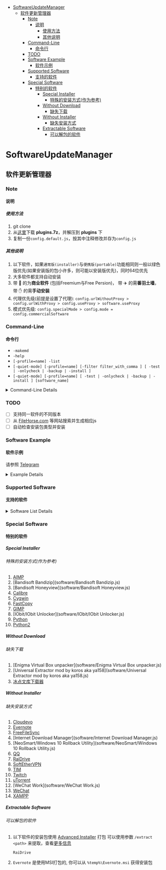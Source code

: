 <!-- TOC -->

- [SoftwareUpdateManager](#softwareupdatemanager)
  - [软件更新管理器](#软件更新管理器)
    - [Note](#note)
      - [说明](#说明)
        - [使用方法](#使用方法)
        - [其他说明](#其他说明)
    - [Command-Line](#command-line)
      - [命令行](#命令行)
    - [TODO](#todo)
    - [Software Example](#software-example)
      - [软件示例](#软件示例)
    - [Supported Software](#supported-software)
      - [支持的软件](#支持的软件)
    - [Special Software](#special-software)
      - [特别的软件](#特别的软件)
        - [Special Installer](#special-installer)
          - [特殊的安装方式(作为参考)](#特殊的安装方式作为参考)
        - [Without Download](#without-download)
          - [缺失下载](#缺失下载)
        - [Without Installer](#without-installer)
          - [缺失安装方式](#缺失安装方式)
        - [Extractable Software](#extractable-software)
          - [可以解包的软件](#可以解包的软件)

<!-- /TOC -->

# SoftwareUpdateManager
## 软件更新管理器

### Note
#### 说明

##### 使用方法

1. git clone
2. 从[这里](https://github.com/dodying/softwareUpdateManager/releases/tag/plugins)下载 **plugins.7z**，并解压到 **plugins** 下
3. 复制一份`config.default.js`，按其中注释修改并存为`config.js`

##### 其他说明

1. 以下软件，如果`通常版(installer)`与`便携版(portable)`功能相同则一般以绿色版优先(如果安装版的包小许多，则可能以安装版优先)，同时64位优先
2. 大多软件都支持自动安装
3. 带 :money_with_wings: 的为**商业软件** (包括Freemium与Free Persion)， 带 :airplane: 的需**番羽土墙**， 带 :hand: 的需**手动安装**
4. 代理优先级(前提是设置了代理): `config.urlWithoutProxy > config.urlWithProxy > config.useProxy > software.useProxy`
5. 模式优先级: `config.specialMode > config.mode = config.commercialSoftware`


### Command-Line
#### 命令行

* `-makemd`
* `-help`
* `[-profile=name] -list`
* `[-quiet-mode] [-profile=name] [-filter filter_with_comma ] [ -test | -onlycheck | -backup | -install ]`
* `[-quiet-mode] [-profile=name] [ -test | -onlycheck | -backup | -install ] [software_name]`

<details>
  <summary>Command-Line Details</summary>

* node index

   `node index.js`
    检查并更新所有软件
* help

    `node index.js -help`
* makemd

    `node index.js -makemd`
    根据`software`文件夹下的`js`文件创建`README.md`
* profile

    `node index.js -profile=profile_name`
    eg: `node index.js -profile=sync`
        ==> 当`config`与`config.profile.sync`中存在相同项时，以`config.profile.sync`优先，同时数据会保存在`data-sync.json`中
* list

    `node index.js -list`
    列出`database.json`中的软件及版本
* quiet-mode

    `node index.js -quiet-mode`
    所有的提问为false或0(第一项)
* filter

    `node index.js -filter filter_with_comma`
    检查并更新匹配的软件(多个匹配条件用`,`相隔) (忽略更新间隔)
* test

    `node index.js -test`
    获取网上所有软件的最新版本号 (忽略更新间隔)
* onlycheck

    `node index.js -onlycheck`
    获取网上软件的最新版本号，并写入`database.json` (忽略更新间隔)
    效果: 忽略本地版本
* backup

    `node index.js -backup`
    获取网上软件的最新版本，并下载安装包 (忽略更新间隔)
* install

    `node index.js -install`
    安装本地最新版本
* software_name

    `node index.js 7-Zip AIMP "Google Chrome"`
    检查并更新这些软件(多个软件用`空格`相隔) (忽略更新间隔)
</details>

### TODO

* [ ] 支持同一软件的不同版本
* [ ] 从 [FileHorse.com](http://www.filehorse.com/) 等网站搜索并生成相应js
* [ ] 自动检查安装包类型并安装

### Software Example
#### 软件示例

请参照 [Telegram](software/Telegram.js)
<details>
  <summary>Example Details</summary>

```js
'use strict'

let data = {
  // ?commercial:
  // 1. boolean: false=Free true=Commercial
  // 2. number: 0=Free 1=FreePersonal 2=Freemium 3=Commercial

  // ?useProxy: true/false,
  // ?withoutHeader: true/false,
  url: 'https://github.com/telegramdesktop/tdesktop/releases/latest',
  // ?preferPath: 'preferPath',
  version: {
    selector: '.muted-link.css-truncate'
    // ?attr:
    // 1. text or omitted => text()
    // 2. html => html()
    // 3. other => attr(other)
    //
    // ?match:
    // 1. omitted => /(\d+[\d.]+\d+)/[1]
    // 2. /other/ => /other/[1]
    // ---
    // or func: async (res, $, req, cheerio) => { return version }
  },
  /**
   * download:
   * omitted => open url
   */
  download: {
    // --- mode 0 ---
    // plain: 'url/to/download'
    //   you can use variables with {}
    //   defined variables:
    //     version: the latest version
    //
    // --- mode 1 ---
    selector: 'a[href*="/releases/download/"][href$=".zip"]'
    // ?attr:
    // 1. omitted => attr('href')
    // 2. text => text()
    // 3. html => html()
    // 4. other => attr(other)
    //
    // ?match: '', // omitted => /(.*)/[1]
    //
    // --- mode 2 ---
    // func: async (res, $, req, cheerio) => { return url }

    // ?output:
    // save to which extension, format: '.ext'
    // eg: output='.zip', it'll be named as 'Telegram-version.zip'
    // or omitted: extension according to download url
  },
  /**
   * omitted => install manually
   * install: async function(output, iPath)
   * @returns {boolean} if install completed
   * @param {string} output the path to the install pack file.
   * @param {string} iPath the path to the bin file.
   */
  install: function (output, iPath) {
    return require('./../js/install')(output, iPath)
  }
  /**
   * beforeInstall: async function(output, iPath)
   * afterInstall: async function(output, iPath)
   */
}
module.exports = data

```
</details>


### Supported Software
#### 支持的软件

<details>
  <summary>Software List Details</summary>

1. [1clipboard](http://1clipboard.io/)
2. [7+ Taskbar Tweaker](https://rammichael.com/downloads/7tt_setup.exe?changelog)
3. [7-Zip-CLI](https://www.7-zip.org/download.html)
4. [7-Zip](https://www.7-zip.org/download.html)
5. [ACBF Viewer](https://launchpad.net/acbf/+download)
6. [Actual Title Buttons](https://www.actualtools.com/titlebuttons/) :money_with_wings:
7. [Advanced REST Client](https://github.com/advanced-rest-client/arc-electron/releases/latest)
8. [AIDA64 Engineer](https://www.aida64.co.uk/download) [Free Personal]
9. [AIDA64 Extreme](https://www.aida64.co.uk/download) [Free Personal]
10. [AIMP](http://www.aimp.ru/?do=download&os=windows)
11. [Anki](https://apps.ankiweb.net/)
12. [annie](https://github.com/iawia002/annie/releases/latest)
13. [Any Video Converter](https://www.any-video-converter.com/products/for_video_ultimate/whatnew.php) [Free Personal]
14. [AnyBurn](http://www.anyburn.com/cn/index.htm)
15. [AnyDesk](https://anydesk.com/platforms/windows) [Freemium]
16. [Ao](https://github.com/klaussinani/ao/releases/latest)
17. [APK Messenger](https://apk.ghpym.com/downloads.html)
18. [APK-Info](https://github.com/Enyby/APK-Info/releases/latest)
19. [aria2](https://github.com/aria2/aria2/releases/latest)
20. [AS SSD Benchmark](https://www.alex-is.de/PHP/fusion/downloads.php?download_id=9)
21. [Atom](https://github.com/atom/atom/releases/latest)
22. [Audacious](https://audacious-media-player.org/download)
23. [Audacity](https://biblprog.com/en/audacity/download/)
24. [AutoHotkey](https://www.autohotkey.com/download/)
25. [AutoIt](https://www.autoitscript.com/site/autoit/downloads/)
26. [Axife](https://www.axife.com/downloads.html) :money_with_wings:
27. [Babun](https://github.com/babun/babun/releases)
28. [BaiduPCS-Go](https://github.com/iikira/BaiduPCS-Go/releases/latest)
29. [balenaEtcher](https://github.com/balena-io/etcher/releases/latest)
30. [Bandisoft Bandizip](https://www.bandisoft.com/bandizip/)
31. [Bandisoft Honeyview](http://www.bandisoft.com/honeyview/)
32. [Beyond Compare](http://scootersoftware.com/download.php?zz=dl4) :money_with_wings:
33. [BiglyBT](https://github.com/BiglySoftware/BiglyBT/releases/latest)
34. [BleachBit](https://www.bleachbit.org/download/windows)
35. [Blender](https://www.blender.org/download/)
36. [Boostnote](https://github.com/BoostIO/boost-releases/releases/latest)
37. [BorderlessGaming](https://github.com/Codeusa/Borderless-Gaming/releases/latest)
38. [Brackets](https://github.com/adobe/brackets/releases/latest)
39. [Brave](https://github.com/brave/brave-browser/releases/latest)
40. [Brook](https://github.com/txthinking/brook/releases/latest)
41. [Bulk Crap Uninstaller](https://github.com/Klocman/Bulk-Crap-Uninstaller/releases/latest)
42. [Bulk Image Downloader](https://bulkimagedownloader.com/) :money_with_wings:
43. [Calibre](https://github.com/kovidgoyal/calibre/releases/latest)
44. [CCEnhancer](https://singularlabs.com/software/ccenhancer/download-ccenhancer/)
45. [CentBrowser](https://www.centbrowser.cn/history.html)
46. [CerebroApp](https://github.com/KELiON/cerebro/releases/latest)
47. [Championify](https://github.com/dustinblackman/Championify/releases/latest)
48. [CherryTree](https://github.com/giuspen/cherrytree/releases)
49. [ChromeUpdateSharp](https://csharp.love/chrome-update-tool.html)
50. [CintaNotes](http://cintanotes.com/download/) [Free Personal]
51. [CLaunch](http://hp.vector.co.jp/authors/VA018351/claunch.html)
52. [Clementine](https://github.com/clementine-player/Clementine/releases/latest)
53. [cloud-torrent](https://github.com/jpillora/cloud-torrent/releases/latest)
54. [Cloudevo](https://www.evorim.com/en/cloudevo) [Free Personal] :hand:
55. [Cmder Mini](https://github.com/cmderdev/cmder/releases/latest)
56. [ComicRack](http://comicrack.cyolito.com/downloads)
57. [ComicTagger](https://github.com/davide-romanini/comictagger/releases)
58. [ConEmu](https://github.com/Maximus5/ConEmu/releases/latest)
59. [CopyQ](https://github.com/hluk/CopyQ/releases/latest)
60. [CopyTranslator](https://github.com/elliottzheng/CopyTranslator/releases/latest)
61. [cow](https://github.com/cyfdecyf/cow/releases/latest)
62. [CPUID CPU-Z](https://www.cpuid.com/softwares/cpu-z.html)
63. [CPUID HWMonitor PRO](https://www.cpuid.com/softwares/hwmonitor-pro.html) :money_with_wings:
64. [CPUID HWMonitor](https://www.cpuid.com/softwares/hwmonitor.html)
65. [CPUID Perfmonitor2](https://www.cpuid.com/softwares/perfmonitor-2.html)
66. [Crypto-Notepad](https://github.com/Crypto-Notepad/Crypto-Notepad/releases/latest)
67. [CrystalDiskInfo](https://crystalmark.info/en/download/)
68. [CrystalDiskMark](https://crystalmark.info/en/download/)
69. [Cygwin](http://mirrors.kernel.org/sourceware/cygwin/x86_64/)
70. [DB Browser for SQLite](https://github.com/sqlitebrowser/sqlitebrowser/releases/latest)
71. [DBeaver](https://dbeaver.io/download/) [Free Personal]
72. [Deluge](https://dev.deluge-torrent.org/wiki/ReleaseNotes)
73. [DevDocs](https://github.com/egoist/devdocs-desktop/releases/latest)
74. [Diffinity](http://truehumandesign.se/s_diffinity.php)
75. [Discord](https://www.filehorse.com/download-discord/download/) [Free Personal]
76. [DiskGenius](http://www.eassos.com/download.php) [Free Personal]
77. [Dism++](http://www.chuyu.me/zh-Hans/index.html)
78. [DisplayFusion](https://www.displayfusion.com/ChangeLog/) [Free Personal]
79. [Ditto](https://ditto-cp.sourceforge.io/)
80. [DocFetcher](https://sourceforge.net/projects/docfetcher/files)
81. [Dopamine](https://www.digimezzo.com/content/software/dopamine/)
82. [Dropbox](https://biblprog.com/en/dropbox/download/)
83. [Duplicate Cleaner](https://www.duplicatecleaner.com/index.html) [Free Personal]
84. [duplicati](https://github.com/duplicati/duplicati/releases)
85. [DynVPN-CLI](https://dynvpn.com/download/)
86. [DynVPN](https://dynvpn.com/download/)
87. [EagleGet](http://www.eagleget.com/download-eagleget-portable/)
88. [Elephant](https://github.com/jusu/Elephant/releases/latest)
89. [EMDB](http://www.emdb.eu/)
90. [Enigma Virtual Box unpacker](https://lifeinhex.com/tag/enigma-virtual-box/) :hand:
91. [Enigma Virtual Box](https://enigmaprotector.com/en/downloads/changelogenigmavb.html)
92. [Evernote](https://evernote.com/intl/zh-cn/download) :hand:
93. [Everything](https://www.voidtools.com/downloads/)
94. [Executor](http://www.1space.dk/executor/downloadlinks.html)
95. [ExtremeCopy](http://www.easersoft.com/product.html) :money_with_wings:
96. [FastCopy-M](https://github.com/Mapaler/FastCopy-M/releases/latest)
97. [FastCopy](https://fastcopy.jp/)
98. [ffmpeg](https://ffmpeg.zeranoe.com/builds/)
99. [Fiddler Web Debugger](https://www.majorgeeks.com/mg/getmirror/fiddler,1.html)
100. [FileUploader](http://z-o-o-m.eu/down.htm)
101. [FileZilla Server](https://filezilla-project.org/download.php?type=server)
102. [FileZilla](https://filezilla-project.org/download.php?type=client)
103. [firefly-proxy](https://github.com/yinghuocho/firefly-proxy/releases/latest)
104. [Flamory](https://filehippo.com/zh/download_flamory/) [Freemium]
105. [Foobar2000](http://www.foobar2000.org/download)
106. [Fopnu](https://www.fopnu.com/download/windows64.html)
107. [Fork](https://git-fork.com/releasenoteswin)
108. [Foxit Reader](https://biblprog.com/en/foxit_reader/download/) [Freemium]
109. [freac](https://github.com/enzo1982/freac/releases/latest)
110. [Free Alarm Clock](http://freealarmclocksoftware.com/) [Free Personal]
111. [Free Download Manager](https://www.freedownloadmanager.org/download.htm)
112. [FreeCAD](https://github.com/FreeCAD/FreeCAD/releases/latest)
113. [FreeCommander](https://freecommander.com/en/downloads/) [Free Personal]
114. [FreeFileSync](https://freefilesync.org/download.php) [Free Personal] :hand:
115. [FreeGate](https://www.filehorse.com/download-freegate/download/) :airplane:
116. [Freenet](https://github.com/freenet/fred/releases//latest)
117. [FrostWire](https://github.com/frostwire/frostwire/releases)
118. [fzf](https://github.com/junegunn/fzf-bin/releases/latest)
119. [Geany](https://www.geany.org/Download/Releases)
120. [gedit](http://ftp.gnome.org/pub/GNOME/binaries/win64/gedit/)
121. [GifCam](https://en.softonic.com/download/gifcam/windows/post-download)
122. [Gifsicle](https://eternallybored.org/misc/gifsicle/)
123. [GIMP](https://www.gimp.org/downloads/)
124. [Git Extensions](https://github.com/gitextensions/gitextensions/releases)
125. [Git](https://github.com/git-for-windows/git/releases/latest)
126. [GitHub](https://central.github.com/deployments/desktop/desktop/changelog.json)
127. [GitKraken](https://www.gitkraken.com/download) [Freemium]
128. [GitNote](https://github.com/zhaopengme/gitnote/releases/latest)
130. [Glarysoft/Absolute Uninstaller](https://www.glarysoft.com/absolute-uninstaller/)
131. [Glarysoft/Disk SpeedUp](https://www.glarysoft.com/disk-speedup/)
132. [Glarysoft/Glary Disk Cleaner](https://www.glarysoft.com/disk-cleaner/)
133. [Glarysoft/Glary Disk Explorer](https://www.glarysoft.com/disk-explorer/)
134. [Glarysoft/Glary Duplicate Cleaner](https://www.glarysoft.com/duplicate-cleaner/)
135. [Glarysoft/Glary Tracks Eraser](https://www.glarysoft.com/tracks-eraser/)
136. [Glarysoft/Glary Undelete](https://www.glarysoft.com/glary-undelete/)
137. [Glarysoft/Glary Utilities Pro](https://www.glarysoft.com/glary-utilities-pro/) :money_with_wings:
138. [Glarysoft/Glary Utilities](https://www.glarysoft.com/glary-utilities/)
139. [Glarysoft/Malware Hunter](https://www.glarysoft.com/malware-hunter/) :money_with_wings:
140. [Glarysoft/Quick Search](https://www.glarysoft.com/quick-search/)
141. [Glarysoft/Quick Startup](https://www.glarysoft.com/quick-startup/)
142. [Glarysoft/Registry Repair](https://www.glarysoft.com/registry-repair/)
143. [Glarysoft/Software Update Pro](https://www.glarysoft.com/software-update/) :money_with_wings:
144. [Glarysoft/Software Update](https://www.glarysoft.com/software-update/)
145. [glimpses](https://getglimpses.com/)
146. [GnuPG](https://www.gnupg.org/download/index.html)
147. [goflyway](https://github.com/coyove/goflyway/releases)
148. [golang](https://golang.org/dl/)
149. [Google Chrome](https://api.pzhacm.org/iivb/cu.json)
150. [Google Drive](https://biblprog.com/en/google_drive/download/)
151. [Gpg4win](https://gpg4win.org/download.html)
152. [GPU-Z](https://www.techpowerup.com/download/techpowerup-gpu-z/)
153. [Grammarly](https://www.filehorse.com/download-grammarly/)
154. [gVim](https://github.com/vim/vim-win32-installer/releases/latest)
155. [Hain](https://github.com/hainproject/hain/releases/latest)
156. [HandBrake](https://handbrake.fr/downloads.php)
157. [Harmony](https://github.com/vincelwt/harmony/releases/latest)
158. [HDDScan](http://hddscan.com/)
159. [HFS](http://www.rejetto.com/hfs/?f=dl)
160. [HiddeX](http://dejavu.narod.ru/hiddex.html)
161. [Hide.me](https://hide.me/en/software/windows) [Free Personal]
162. [HostsMan](https://www.majorgeeks.com/mg/getmirror/hostsman,1.html)
163. [Hot Alarm Clock](https://hotalarmclock.com/download/) [Free Personal]
164. [HotspotShield](https://www.filehorse.com/download-hotspot-shield/download/) [Free Personal]
165. [Hourglass](https://github.com/dziemborowicz/hourglass/releases/latest)
166. [HTTrack](http://www.httrack.com/page/2/en/index.html)
167. [HxD](https://mh-nexus.de/en/downloads.php?product=HxD20)
168. [ILSpy](https://github.com/icsharpcode/ILSpy/releases/latest)
169. [ImageMagick](https://imagemagick.org/script/download.php)
170. [Inkscape](https://inkscape.org/release/)
171. [Inno Setup Unpacker](https://sourceforge.net/projects/innounp/files/innounp/)
172. [Inno Setup](http://www.jrsoftware.org/isdl.php)
173. [innoextract](https://github.com/dscharrer/innoextract/releases/latest)
174. [InnoExtractor](http://www.havysoft.cl/descargar.html)
175. [Insomnia](https://github.com/getinsomnia/insomnia/releases/latest) [Free Personal]
176. [IntelliJ IDEA Community](https://data.services.jetbrains.com/products/releases?code=IIC&latest=true&type=release)
177. [IntelliJ IDEA Ultimate](https://data.services.jetbrains.com/products/releases?code=IIU&latest=true&type=release) :money_with_wings:
178. [Internet Download Accelerator](https://www.westbyte.com/ida/index.phtml?page=download) [Freemium]
179. [Internet Download Manager](http://www.internetdownloadmanager.com/) :money_with_wings: :hand:
189. [IObit/Advanced SystemCare](https://www.majorgeeks.com/mg/getmirror/advanced_systemcare,1.html)
190. [IObit/Driver Booster](https://www.majorgeeks.com/mg/getmirror/iobit_driver_booster,1.html)
191. [IObit/IObit Game Booster](https://www.majorgeeks.com/mg/getmirror/iobit_game_booster,1.html)
192. [IObit/IObit Malware Fighter](https://www.majorgeeks.com/mg/getmirror/iobit_malware_fighter,1.html)
193. [IObit/IObit Toolbox](https://www.majorgeeks.com/mg/getmirror/iobit_toolbox,1.html)
194. [IObit/IObit Undelete](https://www.majorgeeks.com/mg/getmirror/iobit_undelete,1.html)
195. [IObit/IObit Uninstaller](https://www.majorgeeks.com/mg/getmirror/iobit_uninstaller,1.html)
196. [IObit/IObit Unlocker](https://www.majorgeeks.com/mg/getmirror/iobit_unlocker,1.html)
197. [IObit/Protected Folder](https://www.majorgeeks.com/mg/getmirror/iobit_protected_folder,1.html)
198. [IObit/Random Password Generator](https://www.majorgeeks.com/mg/getmirror/random_password_generator,1.html)
199. [IObit/Smart Defrag](https://www.majorgeeks.com/mg/getmirror/iobit_smartdefrag,1.html)
200. [IObit/Start Menu 8](https://www.majorgeeks.com/mg/getmirror/start_menu_8,1.html)
201. [IObit/WinMetro](https://www.majorgeeks.com/mg/getmirror/winmetro,1.html)
202. [IP雷达](http://www.ipneed.com/main/download.html)
203. [ISx](https://github.com/lifenjoiner/ISx/releases/latest)
204. [JiJiDownForWPF](http://l.acesheep.com/bili/re.php?callback=?)
205. [Joplin](https://github.com/laurent22/joplin/releases/latest)
206. [K-Lite Codec Pack Basic](https://www.majorgeeks.com/mg/getmirror/k_lite_codec_pack_basic,1.html)
207. [K-Lite Codec Pack Full](https://www.majorgeeks.com/mg/getmirror/k_lite_codec_pack_full,1.html)
208. [K-Lite Codec Pack Standard](https://www.majorgeeks.com/mg/getmirror/k_lite_codec_pack_standard,1.html)
209. [K-Lite Codec Pack Update](https://www.majorgeeks.com/mg/getmirror/k_lite_codec_pack_update,1.html)
211. [KC Softwares/ApHeMo](https://www.kcsoftwares.com/?download) :money_with_wings:
212. [KC Softwares/Audiograil](https://www.kcsoftwares.com/?download) :money_with_wings:
213. [KC Softwares/AVIToolbox](https://www.kcsoftwares.com/?download) :money_with_wings:
214. [KC Softwares/BATExpert](https://www.kcsoftwares.com/?download)
215. [KC Softwares/dot11Expert](https://www.kcsoftwares.com/?download) :money_with_wings:
216. [KC Softwares/DUMo](https://www.kcsoftwares.com/?download) :money_with_wings:
217. [KC Softwares/HDDExpert](https://www.kcsoftwares.com/?download)
218. [KC Softwares/IDPhotoStudio](https://www.kcsoftwares.com/?download)
219. [KC Softwares/Ignition](https://www.kcsoftwares.com/?download)
220. [KC Softwares/K-ML](https://www.kcsoftwares.com/?download) :money_with_wings:
221. [KC Softwares/KCleaner](https://www.kcsoftwares.com/?download) [Free Personal]
222. [KC Softwares/KFK](https://www.kcsoftwares.com/?download)
223. [KC Softwares/MassCert](https://www.kcsoftwares.com/?download)
224. [KC Softwares/PhotoToFilm](https://www.kcsoftwares.com/?download) :money_with_wings:
225. [KC Softwares/PortExpert](https://www.kcsoftwares.com/?download)
226. [KC Softwares/RAMExpert](https://www.kcsoftwares.com/?download)
227. [KC Softwares/Startup Sentinel](https://www.kcsoftwares.com/?download)
228. [KC Softwares/SUMo](https://www.kcsoftwares.com/?download) [Free Personal]
229. [KC Softwares/Vampix](https://www.kcsoftwares.com/?download)
230. [KC Softwares/VideoInspector](https://www.kcsoftwares.com/?download)
231. [KC Softwares/Zer0](https://www.kcsoftwares.com/?download)
233. [KDE/Amarok](https://community.kde.org/Amarok/GettingStarted/Download/Windows)
234. [KDE/digiKam](https://mirrors.shu.edu.cn/kde/ftp/stable/digikam/?C=N&O=D)
235. [KDE/Falkon](https://www.falkon.org/)
236. [KDE/Kate](https://mirrors.shu.edu.cn/kde/ftp/stable/kate/?C=N&O=D)
237. [KDE/KDevelop](https://www.kdevelop.org/download)
238. [KDE/KDiff3](https://sourceforge.net/projects/kdiff3/files/)
239. [KDE/KEXI](https://mirrors.shu.edu.cn/kde/ftp/stable/kexi/win64/)
240. [KDE/KMyMoney](https://mirrors.shu.edu.cn/kde/ftp/stable/kmymoney/latest/win64/)
241. [KDE/Krita](https://krita.org/en/download/krita-desktop/)
242. [KDE/Marble](https://marble.kde.org/install.php)
243. [KDE/Umbrello](https://mirrors.shu.edu.cn/kde/ftp/stable/umbrello/latest/win64/)
244. [KeePass](https://keepass.info/download.html)
245. [KeeWeb](https://github.com/keeweb/keeweb/releases/latest)
246. [KenPlayer](http://www.chken.com/KenPlayer.html)
247. [KeyNote NF](https://github.com/dpradov/keynote-nf/releases/latest)
248. [Keypirinha](https://github.com/Keypirinha/Keypirinha/releases/latest)
249. [Kinza](https://www.kinza.jp/en/download/thankyou/windows_x64/)
250. [KiTTY](https://www.softpedia.com/get/Network-Tools/Telnet-SSH-Clients/9bis-KiTTY.shtml)
251. [KMPlayer](https://www.majorgeeks.com/mg/getmirror/kmplayer,1.html)
252. [Kodi](https://kodi.tv/download/849)
253. [Koofr](https://koofr.eu/desktop-apps/) [Free Personal]
254. [LabelPlus](https://github.com/LabelPlus/LabelPlus/releases/latest)
255. [Lantern](https://www.softpedia.com/get/Internet/Servers/Proxy-Servers/Lantern.shtml)
256. [Last.fm Scrobbler](https://www.last.fm/about/trackmymusic)
257. [launch4j](https://sourceforge.net/projects/launch4j/files/)
258. [Leanote](http://app.leanote.com/) [Free Personal]
259. [Lepton](https://github.com/hackjutsu/Lepton/releases/latest)
260. [LibreCAD](https://github.com/LibreCAD/LibreCAD/releases/latest)
261. [LibreOffice](https://www.libreoffice.org/download/download/)
262. [LICEcap](https://www.cockos.com/licecap/)
263. [Light Alloy](http://light-alloy.verona.im/download/)
264. [lightsocks](https://github.com/gwuhaolin/lightsocks/releases/latest)
265. [Listary](https://www.listary.com/download) [Free Personal]
266. [LMMS](https://github.com/LMMS/lmms/releases/latest)
267. [Locale-Emulator](https://github.com/xupefei/Locale-Emulator/releases/latest)
268. [LogMeIn Hamachi](https://www.filehorse.com/download-logmein-hamachi/download/) [Free Personal]
269. [Lua for Windows](https://github.com/rjpcomputing/luaforwindows/releases/latest)
270. [lynx](https://lynx.invisible-island.net/release/breakout/CHANGES)
271. [MadVR](http://madvr.com/)
272. [MassTube](http://www.havysoft.cl/descargar.html) [Free Personal]
273. [Maxthon](http://www.maxthon.cn/mx5/changelog/)
274. [MDB Viewer Plus](http://www.alexnolan.net/software/mdbplus.xml)
275. [MediaInfo-CLI](https://mediaarea.net/en/MediaInfo/Download/Windows)
276. [MediaInfo-GUI](https://mediaarea.net/en/MediaInfo/Download/Windows)
277. [MEGAcmd](https://raw.githubusercontent.com/meganz/MEGAcmd/master/build/megacmd/megacmd.changes)
278. [megacmd@t3rm1n4l](https://github.com/t3rm1n4l/megacmd/releases/latest)
279. [Megatools](https://megatools.megous.com/)
280. [MeGUI](https://sourceforge.net/projects/megui/files)
281. [Meld](http://meldmerge.org/)
282. [MemReduct](https://github.com/henrypp/memreduct/releases/latest)
283. [Mercurial](https://www.mercurial-scm.org/wiki/Download)
284. [Messenger](https://github.com/aluxian/Messenger-for-Desktop/releases/latest)
285. [MinGit](https://github.com/git-for-windows/git/releases/latest)
286. [MinGW-w64](https://sourceforge.net/projects/mingw-w64/files/Toolchains%20targetting%20Win64/Personal%20Builds/mingw-builds/)
287. [MiniTool Partition Wizard](https://www.partitionwizard.com/upgrade-history.html) [Free Personal]
288. [MiniTool Power Data Recovery](https://www.minitool.com/data-recovery-software/upgrade-history.html) [Free Personal]
289. [MiniTool ShadowMaker](https://www.minitool.com/backup/upgrade-history.html) [Free Personal]
290. [MiTec EXE Explorer](http://www.mitec.cz/index.html)
291. [MiTec Task Manager DeLuxe](http://www.mitec.cz/Data/XML/data_tmxvh.xml)
292. [Mixxx](https://mixxx.org/download/)
293. [MKVToolNix](https://mkvtoolnix.download/doc/NEWS.md)
294. [MobaXterm](https://mobaxterm.mobatek.net/download-home-edition.html) [Free Personal]
295. [Motrix](https://github.com/agalwood/Motrix/releases)
297. [Mozilla/Firefox Developer Edition](https://www.mozilla.org/en-US/firefox/developer/notes/)
298. [Mozilla/Firefox Nightly](https://www.mozilla.org/en-US/firefox/nightly/notes/)
299. [Mozilla/Firefox](https://www.mozilla.org/en-US/firefox/latest/releasenotes/)
300. [Mozilla/SeaMonkey](https://www.seamonkey-project.org/releases/)
301. [Mozilla/Thunderbird](https://www.thunderbird.net/notes/)
302. [Mp3tag](https://www.mp3tag.de/en/download.html)
303. [MPC-BE](https://sourceforge.net/projects/mpcbe/files/)
304. [MPC-HC](https://mpc-hc.org/downloads/)
305. [MPlayer](http://oss.netfarm.it/mplayer/)
306. [mps-youtube](https://github.com/mps-youtube/mps-youtube/releases/latest)
307. [mpv](https://mpv.srsfckn.biz/)
308. [mRemoteNG](https://github.com/mRemoteNG/mRemoteNG/releases)
309. [msys2](https://www.msys2.org/)
310. [Mullvad](https://github.com/mullvad/mullvadvpn-app/releases/latest) [Free Personal]
311. [MusicBee](https://www.getmusicbee.com/downloads/) [Freemium]
312. [MusicBrainz Picard](https://picard.musicbrainz.org/downloads/)
313. [mypaint](https://github.com/mypaint/mypaint/releases/latest)
314. [NConvert](https://www.xnview.com/en/nconvert/) [Freemium]
315. [Neard](https://github.com/neard/neard/releases/latest)
317. [NeoSmart/CHMOD-Win](https://neosmart.net/Software/Changelog/4)
318. [NeoSmart/Easy USB Creator](https://neosmart.net/Software/Changelog/21) [Freemium]
319. [NeoSmart/Easy Window Switcher](https://neosmart.net/Software/Changelog/26) [Freemium]
320. [NeoSmart/EasyBCD](https://neosmart.net/Software/Changelog/1) [Freemium]
321. [NeoSmart/iReboot](https://neosmart.net/Software/Changelog/11) [Freemium]
322. [NeoSmart/LastPass to 1Password Conversion Utility](https://neosmart.net/Software/Changelog/28)
323. [NeoSmart/ln-win](https://neosmart.net/Software/Changelog/16)
324. [NeoSmart/NST Downloader](https://neosmart.net/Software/Changelog/15)
325. [NeoSmart/RunInBash](https://neosmart.net/Software/Changelog/27)
326. [NeoSmart/TimeTweaker](https://neosmart.net/Software/Changelog/5)
327. [NeoSmart/ToolTipFixer](https://neosmart.net/Software/Changelog/10)
328. [NeoSmart/TweakUI](https://neosmart.net/Software/Changelog/6)
329. [NeoSmart/uptime](https://neosmart.net/Software/Changelog/29)
330. [NeoSmart/Windows 10 Rollback Utility](https://neosmart.net/Software/Changelog/23) :hand:
331. [NeoSmart/Windows OEM Product Key Tool](https://neosmart.net/Software/Changelog/22)
332. [NetBeans](https://netbeans.apache.org/download/index.html)
333. [Nextcloud](https://nextcloud.com/install/)
334. [Nimbus Note](https://nimbusweb.me/nimbus-note-windows.php) [Free Personal]
336. [NirSoft/Access PassView](https://www.nirsoft.net/utils/accesspv.html)
337. [NirSoft/ActiveX Compatibility Manager](https://www.nirsoft.net/utils/acm.html)
338. [NirSoft/ActiveXHelper](https://www.nirsoft.net/utils/axhelper.html)
339. [NirSoft/AdapterWatch](https://www.nirsoft.net/utils/awatch.html)
340. [NirSoft/AddrView](https://www.nirsoft.net/utils/addrview.html)
341. [NirSoft/AdvancedRun](https://www.nirsoft.net/utils/advanced_run.html)
342. [NirSoft/AllThreadsView](https://www.nirsoft.net/utils/all_threads_view.html)
343. [NirSoft/AlternateStreamView](https://www.nirsoft.net/utils/alternate_data_streams.html)
344. [NirSoft/AltStreamDump](https://www.nirsoft.net/utils/alternate_stream_dump.html)
345. [NirSoft/AppAudioConfig](https://www.nirsoft.net/utils/app_audio_config.html)
346. [NirSoft/AppCompatibilityView](https://www.nirsoft.net/utils/app_compatibility_view.html)
347. [NirSoft/AppCrashView](https://www.nirsoft.net/utils/app_crash_view.html)
348. [NirSoft/AppNetworkCounter](https://www.nirsoft.net/utils/app_network_counter.html)
349. [NirSoft/AppReadWriteCounter](https://www.nirsoft.net/utils/app_read_write_counter.html)
350. [NirSoft/AsterWin IE](https://www.nirsoft.net/utils/asterie.html)
351. [NirSoft/AtNow](https://www.nirsoft.net/utils/atnow.html)
352. [NirSoft/BatteryInfoView](https://www.nirsoft.net/utils/battery_information_view.html)
353. [NirSoft/BlueScreenView](https://www.nirsoft.net/utils/blue_screen_view.html)
354. [NirSoft/BluetoothCL](https://www.nirsoft.net/utils/bluetoothcl.html)
355. [NirSoft/BluetoothLogView](https://www.nirsoft.net/utils/bluetooth_log_view.html)
356. [NirSoft/BluetoothView](https://www.nirsoft.net/utils/bluetooth_viewer.html)
357. [NirSoft/BrowserAddonsView](https://www.nirsoft.net/utils/web_browser_addons_view.html)
358. [NirSoft/BrowsingHistoryView](https://www.nirsoft.net/utils/browsing_history_view.html)
359. [NirSoft/BulkFileChanger](https://www.nirsoft.net/utils/bulk_file_changer.html)
360. [NirSoft/BulletsPassView](https://www.nirsoft.net/utils/bullets_password_view.html)
361. [NirSoft/ChromeCacheView](https://www.nirsoft.net/utils/chrome_cache_view.html)
362. [NirSoft/ChromeCookiesView](https://www.nirsoft.net/utils/chrome_cookies_view.html)
363. [NirSoft/ChromeHistoryView](https://www.nirsoft.net/utils/chrome_history_view.html)
364. [NirSoft/ChromePass](https://www.nirsoft.net/utils/chromepass.html)
365. [NirSoft/CleanAfterMe](https://www.nirsoft.net/utils/clean_after_me.html)
366. [NirSoft/Clipboardic](https://www.nirsoft.net/utils/clipboardic.html)
367. [NirSoft/Content Advisor Password Remover](https://www.nirsoft.net/utils/conadvpass.html)
368. [NirSoft/ControlMyMonitor](https://www.nirsoft.net/utils/control_my_monitor.html)
369. [NirSoft/CountryTraceRoute](https://www.nirsoft.net/utils/country_traceroute.html)
370. [NirSoft/CredentialsFileView](https://www.nirsoft.net/utils/credentials_file_view.html)
371. [NirSoft/CSVFileView](https://www.nirsoft.net/utils/csv_file_view.html)
372. [NirSoft/CurrPorts](https://www.nirsoft.net/utils/cports.html)
373. [NirSoft/CurrProcess](https://www.nirsoft.net/utils/cprocess.html)
374. [NirSoft/CustomExplorerToolbar](https://www.nirsoft.net/utils/custom_explorer_toolbar.html)
375. [NirSoft/CustomizeIE](https://www.nirsoft.net/utils/ctie.html)
376. [NirSoft/DataProtectionDecryptor](https://www.nirsoft.net/utils/dpapi_data_decryptor.html)
377. [NirSoft/DeviceIOView](https://www.nirsoft.net/utils/device_io_view.html)
378. [NirSoft/DevManView](https://www.nirsoft.net/utils/device_manager_view.html)
379. [NirSoft/Dialupass](https://www.nirsoft.net/utils/dialupass.html)
380. [NirSoft/DiskCountersView](https://www.nirsoft.net/utils/disk_counters_view.html)
381. [NirSoft/DiskSmartView](https://www.nirsoft.net/utils/disk_smart_view.html)
382. [NirSoft/DLL Export Viewer](https://www.nirsoft.net/utils/dll_export_viewer.html)
383. [NirSoft/DNSDataView](https://www.nirsoft.net/utils/dns_records_viewer.html)
384. [NirSoft/DNSQuerySniffer](https://www.nirsoft.net/utils/dns_query_sniffer.html)
385. [NirSoft/DomainHostingView](https://www.nirsoft.net/utils/domain_hosting_view.html)
386. [NirSoft/DotNetResourcesExtract](https://www.nirsoft.net/utils/dot_net_resources_extract.html)
387. [NirSoft/DownTester](https://www.nirsoft.net/utils/download_speed_tester.html)
388. [NirSoft/DriveLetterView](https://www.nirsoft.net/utils/drive_letter_view.html)
389. [NirSoft/DriverView](https://www.nirsoft.net/utils/driverview.html)
390. [NirSoft/DumpEDID](https://www.nirsoft.net/utils/dump_edid.html)
391. [NirSoft/EdgeCookiesView](https://www.nirsoft.net/utils/edge_cookies_view.html)
392. [NirSoft/EncryptedRegView](https://www.nirsoft.net/utils/encrypted_registry_view.html)
393. [NirSoft/Enterprise Manager PassView](https://www.nirsoft.net/utils/empv.html)
394. [NirSoft/ESEDatabaseView](https://www.nirsoft.net/utils/ese_database_view.html)
395. [NirSoft/EventLogChannelsView](https://www.nirsoft.net/utils/event_log_channels_view.html)
396. [NirSoft/EventLogSourcesView](https://www.nirsoft.net/utils/event_log_sources_view.html)
397. [NirSoft/ExecutedProgramsList](https://www.nirsoft.net/utils/executed_programs_list.html)
398. [NirSoft/ExeInfo](https://www.nirsoft.net/utils/exeinfo.html)
399. [NirSoft/ExifDataView](https://www.nirsoft.net/utils/exif_data_view.html)
400. [NirSoft/FastResolver](https://www.nirsoft.net/utils/fastresolver.html)
401. [NirSoft/FavoritesView](https://www.nirsoft.net/utils/faview.html)
402. [NirSoft/FBCacheView](https://www.nirsoft.net/utils/facebook_cache_viewer.html)
403. [NirSoft/FileAccessErrorView](https://www.nirsoft.net/utils/file_access_error_view.html)
404. [NirSoft/FileActivityWatch](https://www.nirsoft.net/utils/file_activity_watch.html)
405. [NirSoft/FileTypesMan](https://www.nirsoft.net/utils/file_types_manager.html)
406. [NirSoft/FirefoxDownloadsView](https://www.nirsoft.net/utils/firefox_downloads_view.html)
407. [NirSoft/FlashCookiesView](https://www.nirsoft.net/utils/flash_cookies_view.html)
408. [NirSoft/FolderChangesView](https://www.nirsoft.net/utils/folder_changes_view.html)
409. [NirSoft/FoldersReport](https://www.nirsoft.net/utils/folrep.html)
410. [NirSoft/FolderTimeUpdate](https://www.nirsoft.net/utils/folder_time_update.html)
411. [NirSoft/FullEventLogView](https://www.nirsoft.net/utils/full_event_log_view.html)
412. [NirSoft/GACView](https://www.nirsoft.net/dot_net_tools/gac_viewer.html)
413. [NirSoft/GDIView](https://www.nirsoft.net/utils/gdi_handles.html)
414. [NirSoft/GUIPropView](https://www.nirsoft.net/utils/gui_prop_view.html)
415. [NirSoft/HandleCountersView](https://www.nirsoft.net/utils/handle_counters_view.html)
416. [NirSoft/HashMyFiles](https://www.nirsoft.net/utils/hash_my_files.html)
417. [NirSoft/HeapMemView](https://www.nirsoft.net/utils/heap_memory_view.html)
418. [NirSoft/HostedNetworkStarter](https://www.nirsoft.net/utils/wifi_hotspot_starter.html)
419. [NirSoft/HotKeysList](https://www.nirsoft.net/utils/hot_keys_list.html)
420. [NirSoft/HTMLAsText](https://www.nirsoft.net/utils/htmlastext.html)
421. [NirSoft/HtmlDocEdit](https://www.nirsoft.net/utils/html_doc_edit.html)
422. [NirSoft/HTTPNetworkSniffer](https://www.nirsoft.net/utils/http_network_sniffer.html)
423. [NirSoft/IconsExtract](https://www.nirsoft.net/utils/iconsext.html)
424. [NirSoft/IE PassView](https://www.nirsoft.net/utils/internet_explorer_password.html)
425. [NirSoft/IECacheView](https://www.nirsoft.net/utils/ie_cache_viewer.html)
426. [NirSoft/IECompo](https://www.nirsoft.net/utils/iecompo.html)
427. [NirSoft/IECookiesView](https://www.nirsoft.net/utils/iecookies.html)
428. [NirSoft/IEDesignMode](https://www.nirsoft.net/utils/ie_design_mode.html)
429. [NirSoft/IEHistoryView](https://www.nirsoft.net/utils/iehv.html)
430. [NirSoft/ImageCacheViewer](https://www.nirsoft.net/utils/image_cache_viewer.html)
431. [NirSoft/InjectedDLL](https://www.nirsoft.net/utils/injected_dll.html)
432. [NirSoft/InsideClipboard](https://www.nirsoft.net/utils/inside_clipboard.html)
433. [NirSoft/InstalledCodec](https://www.nirsoft.net/utils/installed_codec.html)
434. [NirSoft/InstalledDriversList](https://www.nirsoft.net/utils/installed_drivers_list.html)
435. [NirSoft/InstalledPackagesView](https://www.nirsoft.net/utils/installed_packages_view.html)
436. [NirSoft/IPInfoOffline](https://www.nirsoft.net/utils/ip_country_info_offline.html)
437. [NirSoft/IPNetInfo](https://www.nirsoft.net/utils/ipnetinfo.html)
438. [NirSoft/JavaScript Animator Express](https://www.nirsoft.net/utils/jsae.html)
439. [NirSoft/JumpListsView](https://www.nirsoft.net/utils/jump_lists_view.html)
440. [NirSoft/KeyboardStateView](https://www.nirsoft.net/utils/keyboard_state_view.html)
441. [NirSoft/LastActivityView](https://www.nirsoft.net/utils/computer_activity_view.html)
442. [NirSoft/LiveContactsView](https://www.nirsoft.net/utils/live_messenger_contacts.html)
443. [NirSoft/LiveTcpUdpWatch](https://www.nirsoft.net/utils/live_tcp_udp_watch.html)
444. [NirSoft/LoadedDllsView](https://www.nirsoft.net/utils/loaded_dll_view.html)
445. [NirSoft/LSASecretsDump](https://www.nirsoft.net/utils/lsa_secrets_dump.html)
446. [NirSoft/LSASecretsView](https://www.nirsoft.net/utils/lsa_secrets_view.html)
447. [NirSoft/MACAddressView](https://www.nirsoft.net/utils/mac_address_lookup_find.html)
448. [NirSoft/Mail PassView](https://www.nirsoft.net/utils/mailpv.html)
449. [NirSoft/MessenPass](https://www.nirsoft.net/utils/mspass.html)
450. [NirSoft/MetarWeather](https://www.nirsoft.net/utils/mweather.html)
451. [NirSoft/MIMEView](https://www.nirsoft.net/utils/mimeview.html)
452. [NirSoft/MMCSnapInsView](https://www.nirsoft.net/utils/mmc_snapins_view.html)
453. [NirSoft/MonitorInfoView](https://www.nirsoft.net/utils/monitor_info_view.html)
454. [NirSoft/MUICacheView](https://www.nirsoft.net/utils/muicache_view.html)
455. [NirSoft/MultiMonitorTool](https://www.nirsoft.net/utils/multi_monitor_tool.html)
456. [NirSoft/MyEventViewer](https://www.nirsoft.net/utils/my_event_viewer.html)
457. [NirSoft/MyLastSearch](https://www.nirsoft.net/utils/my_last_search.html)
458. [NirSoft/MZCacheView](https://www.nirsoft.net/utils/mozilla_cache_viewer.html)
459. [NirSoft/MZCookiesView](https://www.nirsoft.net/utils/mzcv.html)
460. [NirSoft/MZHistoryView](https://www.nirsoft.net/utils/mozilla_history_view.html)
461. [NirSoft/NetBScanner](https://www.nirsoft.net/utils/netbios_scanner.html)
462. [NirSoft/NetConnectChoose](https://www.nirsoft.net/utils/net_connect_choose.html)
463. [NirSoft/NetResView](https://www.nirsoft.net/utils/netresview.html)
464. [NirSoft/NetRouteView](https://www.nirsoft.net/utils/network_route_view.html)
465. [NirSoft/Network Password Recovery](https://www.nirsoft.net/utils/network_password_recovery.html)
466. [NirSoft/NetworkConnectLog](https://www.nirsoft.net/utils/network_connect_log.html)
467. [NirSoft/NetworkCountersWatch](https://www.nirsoft.net/utils/network_counters_watch.html)
468. [NirSoft/NetworkInterfacesView](https://www.nirsoft.net/utils/network_interfaces.html)
469. [NirSoft/NetworkLatencyView](https://www.nirsoft.net/utils/network_latency_view.html)
470. [NirSoft/NetworkOpenedFiles](https://www.nirsoft.net/utils/network_opened_files.html)
471. [NirSoft/NetworkTrafficView](https://www.nirsoft.net/utils/network_traffic_view.html)
472. [NirSoft/NetworkUsageView](https://www.nirsoft.net/utils/network_usage_view.html)
473. [NirSoft/NirCmd-CLI](https://www.nirsoft.net/utils/nircmd.html)
474. [NirSoft/NirCmd](https://www.nirsoft.net/utils/nircmd.html)
475. [NirSoft/NirExt](https://www.nirsoft.net/utils/nirext.html)
476. [NirSoft/NK2Edit](https://www.nirsoft.net/utils/outlook_nk2_edit.html)
477. [NirSoft/NTFSLinksView](https://www.nirsoft.net/utils/ntfs_links_view.html)
478. [NirSoft/OfficeIns](https://www.nirsoft.net/utils/officeins.html)
479. [NirSoft/OfflineRegistryFinder](https://www.nirsoft.net/utils/offline_registry_finder.html)
480. [NirSoft/OfflineRegistryView](https://www.nirsoft.net/utils/offline_registry_view.html)
481. [NirSoft/OpenedFilesView](https://www.nirsoft.net/utils/opened_files_view.html)
482. [NirSoft/OpenSaveFilesView](https://www.nirsoft.net/utils/open_save_files_view.html)
483. [NirSoft/OpenWithView](https://www.nirsoft.net/utils/open_with_view.html)
484. [NirSoft/OperaCacheView](https://www.nirsoft.net/utils/opera_cache_view.html)
485. [NirSoft/OperaPassView](https://www.nirsoft.net/utils/opera_password_recovery.html)
486. [NirSoft/OutlookAddressBookView](https://www.nirsoft.net/utils/outlook_address_book_view.html)
487. [NirSoft/OutlookAttachView](https://www.nirsoft.net/utils/outlook_attachment.html)
488. [NirSoft/OutlookStatView](https://www.nirsoft.net/utils/outlook_statistics.html)
489. [NirSoft/Password Security Scanner](https://www.nirsoft.net/utils/password_security_scanner.html)
490. [NirSoft/PasswordFox](https://www.nirsoft.net/utils/passwordfox.html)
491. [NirSoft/pcANYWHERE Hosts Scanner](https://www.nirsoft.net/utils/pcanyscan.html)
492. [NirSoft/PCAnywhere PassView](https://www.nirsoft.net/utils/pcanypass.html)
493. [NirSoft/PingInfoView](https://www.nirsoft.net/utils/multiple_ping_tool.html)
494. [NirSoft/PreviousFilesRecovery](https://www.nirsoft.net/utils/previous_files_recovery.html)
495. [NirSoft/ProcessActivityView](https://www.nirsoft.net/utils/process_activity_view.html)
496. [NirSoft/ProcessTCPSummary](https://www.nirsoft.net/utils/process_tcp_summary.html)
497. [NirSoft/ProcessThreadsView](https://www.nirsoft.net/utils/process_threads_view.html)
498. [NirSoft/ProduKey](https://www.nirsoft.net/utils/product_cd_key_viewer.html)
499. [NirSoft/Protected Storage PassView](https://www.nirsoft.net/utils/pspv.html)
500. [NirSoft/PstPassword](https://www.nirsoft.net/utils/pst_password.html)
501. [NirSoft/QuickSetDNS](https://www.nirsoft.net/utils/quick_set_dns.html)
502. [NirSoft/RecentFilesView](https://www.nirsoft.net/utils/recent_files_view.html)
503. [NirSoft/RegDllView](https://www.nirsoft.net/utils/registered_dll_view.html)
504. [NirSoft/RegFileExport](https://www.nirsoft.net/utils/registry_file_offline_export.html)
505. [NirSoft/RegFromApp](https://www.nirsoft.net/utils/reg_file_from_application.html)
506. [NirSoft/RegistryChangesView](https://www.nirsoft.net/utils/registry_changes_view.html)
507. [NirSoft/RegScanner](https://www.nirsoft.net/utils/regscanner.html)
508. [NirSoft/Remote Desktop PassView](https://www.nirsoft.net/utils/remote_desktop_password.html)
509. [NirSoft/ResourcesExtract](https://www.nirsoft.net/utils/resources_extract.html)
510. [NirSoft/RouterPassView](https://www.nirsoft.net/utils/router_password_recovery.html)
511. [NirSoft/RTMPDumpHelper](https://www.nirsoft.net/utils/rtmp_dump_helper.html)
512. [NirSoft/RunAsDate](https://www.nirsoft.net/utils/run_as_date.html)
513. [NirSoft/RunFromProcess](https://www.nirsoft.net/utils/run_from_process.html)
514. [NirSoft/SafariCacheView](https://www.nirsoft.net/utils/safari_cache_view.html)
515. [NirSoft/SafariHistoryView](https://www.nirsoft.net/utils/safari_history_view.html)
516. [NirSoft/SearchFilterView](https://www.nirsoft.net/utils/search_filter_view.html)
517. [NirSoft/SearchMyFiles](https://www.nirsoft.net/utils/search_my_files.html)
518. [NirSoft/SecuritySoftView](https://www.nirsoft.net/utils/security_software_view.html)
519. [NirSoft/SeqDownload](https://www.nirsoft.net/utils/seqdownload.html)
520. [NirSoft/ServiWin](https://www.nirsoft.net/utils/serviwin.html)
521. [NirSoft/ShadowCopyView](https://www.nirsoft.net/utils/shadow_copy_view.html)
522. [NirSoft/ShellBagsView](https://www.nirsoft.net/utils/shell_bags_view.html)
523. [NirSoft/ShellExView](https://www.nirsoft.net/utils/shexview.html)
524. [NirSoft/ShellMenuNew](https://www.nirsoft.net/utils/shell_menu_new.html)
525. [NirSoft/ShellMenuView](https://www.nirsoft.net/utils/shell_menu_view.html)
526. [NirSoft/ShortcutsMan](https://www.nirsoft.net/utils/shman.html)
527. [NirSoft/SimpleProgramDebugger](https://www.nirsoft.net/utils/simple_program_debugger.html)
528. [NirSoft/SimpleWMIView](https://www.nirsoft.net/utils/simple_wmi_view.html)
529. [NirSoft/SiteShoter](https://www.nirsoft.net/utils/web_site_screenshot.html)
530. [NirSoft/SkypeContactsView](https://www.nirsoft.net/utils/skype_contacts_view.html)
531. [NirSoft/SkypeLogView](https://www.nirsoft.net/utils/skype_log_view.html)
532. [NirSoft/SmartSniff](https://www.nirsoft.net/utils/smsniff.html)
533. [NirSoft/SniffPass](https://www.nirsoft.net/utils/password_sniffer.html)
534. [NirSoft/SocketSniff](https://www.nirsoft.net/utils/socket_sniffer.html)
535. [NirSoft/SoundVolumeView](https://www.nirsoft.net/utils/sound_volume_view.html)
536. [NirSoft/SpecialFoldersView](https://www.nirsoft.net/utils/special_folders_view.html)
537. [NirSoft/StartBlueScreen](https://www.nirsoft.net/utils/start_blue_screen.html)
538. [NirSoft/SysExporter](https://www.nirsoft.net/utils/sysexp.html)
539. [NirSoft/TableTextCompare](https://www.nirsoft.net/utils/csv_file_comparison.html)
540. [NirSoft/TagsReport](https://www.nirsoft.net/utils/tagsrep.html)
541. [NirSoft/TaskSchedulerView](https://www.nirsoft.net/utils/task_scheduler_view.html)
542. [NirSoft/TcpLogView](https://www.nirsoft.net/utils/tcp_log_view.html)
543. [NirSoft/TimeZonesView](https://www.nirsoft.net/utils/time_zones_view.html)
544. [NirSoft/TurnedOnTimesView](https://www.nirsoft.net/utils/computer_turned_on_times.html)
545. [NirSoft/TurnFlash](https://www.nirsoft.net/utils/tflash.html)
546. [NirSoft/TurnFlash2](https://www.nirsoft.net/utils/tflash2.html)
547. [NirSoft/UninstallView](https://www.nirsoft.net/utils/uninstall_view.html)
548. [NirSoft/URLProtocolView](https://www.nirsoft.net/utils/url_protocol_view.html)
549. [NirSoft/URLStringGrabber](https://www.nirsoft.net/utils/url_string_grabber.html)
550. [NirSoft/USBDeview](https://www.nirsoft.net/utils/usb_devices_view.html)
551. [NirSoft/USBLogView](https://www.nirsoft.net/utils/usb_log_view.html)
552. [NirSoft/UserAssistView](https://www.nirsoft.net/utils/userassist_view.html)
553. [NirSoft/UserProfilesView](https://www.nirsoft.net/utils/user_profiles_view.html)
554. [NirSoft/VaultPasswordView](https://www.nirsoft.net/utils/vault_password_view.html)
555. [NirSoft/VideoCacheView](https://www.nirsoft.net/utils/video_cache_view.html)
556. [NirSoft/VNCPassView](https://www.nirsoft.net/utils/vnc_password.html)
557. [NirSoft/Volumouse](https://www.nirsoft.net/utils/volumouse.html)
558. [NirSoft/WakeMeOnLan](https://www.nirsoft.net/utils/wake_on_lan.html)
559. [NirSoft/WebBrowserPassView](https://www.nirsoft.net/utils/web_browser_password.html)
560. [NirSoft/WebCacheImageInfo](https://www.nirsoft.net/utils/web_cache_image_info.html)
561. [NirSoft/WebCamImageSave](https://www.nirsoft.net/utils/web_cam_image_capture.html)
562. [NirSoft/WebCookiesSniffer](https://www.nirsoft.net/utils/web_cookies_sniffer.html)
563. [NirSoft/WebSiteSniffer](https://www.nirsoft.net/utils/web_site_sniffer.html)
564. [NirSoft/WebVideoCap](https://www.nirsoft.net/utils/web_video_capture.html)
565. [NirSoft/WhatInStartup](https://www.nirsoft.net/utils/what_run_in_startup.html)
566. [NirSoft/WhatIsHang](https://www.nirsoft.net/utils/what_is_hang.html)
567. [NirSoft/WhoisCL](https://www.nirsoft.net/utils/whoiscl.html)
568. [NirSoft/WhoIsConnectedSniffer](https://www.nirsoft.net/utils/who_is_connected_sniffer.html)
569. [NirSoft/WhoisThisDomain](https://www.nirsoft.net/utils/whois_this_domain.html)
570. [NirSoft/WhosIP](https://www.nirsoft.net/utils/whosip.html)
571. [NirSoft/WifiChannelMonitor](https://www.nirsoft.net/utils/wifi_channel_monitor.html)
572. [NirSoft/WifiHistoryView](https://www.nirsoft.net/utils/wifi_history_view.html)
573. [NirSoft/WifiInfoView](https://www.nirsoft.net/utils/wifi_information_view.html)
574. [NirSoft/Win9x PassView](https://www.nirsoft.net/utils/win9xpv.html)
575. [NirSoft/WinCrashReport](https://www.nirsoft.net/utils/application_crash_report.html)
576. [NirSoft/WinExplorer](https://www.nirsoft.net/utils/winexp.html)
577. [NirSoft/WinFontsView](https://www.nirsoft.net/utils/windows_fonts_viewer.html)
578. [NirSoft/WinLister](https://www.nirsoft.net/utils/winlister.html)
579. [NirSoft/WinLogOnView](https://www.nirsoft.net/utils/windows_log_on_times_view.html)
580. [NirSoft/WinPrefetchView](https://www.nirsoft.net/utils/win_prefetch_view.html)
581. [NirSoft/WinsockServicesView](https://www.nirsoft.net/utils/winsock_service_providers.html)
582. [NirSoft/WinUpdatesList](https://www.nirsoft.net/utils/wul.html)
583. [NirSoft/Wireless Network Watcher](https://www.nirsoft.net/utils/wireless_network_watcher.html)
584. [NirSoft/WirelessConnectionInfo](https://www.nirsoft.net/utils/wireless_connection_information.html)
585. [NirSoft/WirelessKeyView](https://www.nirsoft.net/utils/wireless_key.html)
586. [NirSoft/WirelessNetConsole](https://www.nirsoft.net/utils/wireless_net_console.html)
587. [NirSoft/WirelessNetView](https://www.nirsoft.net/utils/wireless_network_view.html)
588. [NirSoft/ZipInstaller](https://www.nirsoft.net/utils/zipinst.html)
589. [NixNote](https://sourceforge.net/projects/nevernote/files)
590. [Nodejs-LTS](https://nodejs.org/en/download/)
591. [Nodejs](https://nodejs.org/en/download/current/)
592. [notepad++](https://notepad-plus-plus.org/download/)
593. [notepad2-mod](https://github.com/XhmikosR/notepad2-mod/releases/latest)
594. [Notezilla](https://www.conceptworld.com/Notezilla/Portable) :money_with_wings:
595. [Notion](https://www.notion.so/desktop) [Free Personal]
597. [NTWind/Alt-Tab Terminator](https://www.ntwind.com/software/alttabter.html)
598. [NTWind/Bad Application](https://www.ntwind.com/software/utilities/badapp.html)
599. [NTWind/Close All](https://www.ntwind.com/software/utilities/close-all.html)
600. [NTWind/Hidden Start](https://www.ntwind.com/software/hstart.html) :money_with_wings:
601. [NTWind/Sticky Previews](https://www.ntwind.com/software/sticky-previews.html) :money_with_wings:
602. [NTWind/Visual Subst](https://www.ntwind.com/software/utilities/visual-subst.html)
603. [NTWind/WinCam](https://www.ntwind.com/software/wincam.html) :money_with_wings:
604. [NTWind/WindowSpace](https://www.ntwind.com/software/windowspace.html) :money_with_wings:
605. [NTWind/WinSnap](https://www.ntwind.com/software/winsnap.html) :money_with_wings:
606. [odrive Sync](https://forum.odrive.com/c/release-notes) [Free Personal]
607. [ODrive](https://github.com/liberodark/ODrive/releases/latest)
608. [Office Tool Plus](https://mirrors.yuntu.ca/office-tool/)
609. [OnTopReplica](https://github.com/LorenzCK/OnTopReplica/releases/latest)
610. [Open Broadcaster Software](https://obsproject.com/download)
611. [OpenShot](https://github.com/OpenShot/openshot-qt/releases/latest)
612. [OpenVPN](https://openvpn.net/community-downloads/) :airplane:
613. [Opera](https://biblprog.com/en/opera/download/)
614. [Outlook Google Calendar Sync](https://github.com/phw198/OutlookGoogleCalendarSync/releases/latest)
615. [Paint.NET](https://www.dotpdn.com/downloads/pdn.html)
616. [Pale Moon](https://www.palemoon.org/)
617. [PasteEx](https://github.com/huiyadanli/PasteEx/releases/latest)
618. [PeaZip](https://github.com/giorgiotani/PeaZip/releases/latest)
619. [Persepolis Download Manager](https://github.com/persepolisdm/persepolis/releases/latest)
620. [PicGo](https://github.com/Molunerfinn/PicGo/releases/latest)
621. [PicoTorrent](https://github.com/picotorrent/picotorrent/releases/latest)
622. [PicPick](https://picpick.app/zh/download) [Freemium]
623. [Pidgin](https://www.pidgin.im/)
624. [Piggydb](https://sourceforge.net/projects/piggydb/files/)
625. [PiP-Tool](https://github.com/LionelJouin/PiP-Tool/releases/latest)
627. [Piriform/CCleaner](https://www.ccleaner.com/ccleaner/download) [Free Personal]
628. [Piriform/Defraggler](https://www.ccleaner.com/defraggler/download) [Freemium]
629. [Piriform/Recuva](https://www.ccleaner.com/recuva/download) [Free Personal]
630. [Piriform/Speccy](https://www.ccleaner.com/speccy/download) [Free Personal]
631. [PlayTime](http://www.dcmembers.com/skwire/download/playtime/)
632. [PlexMediaPlayer](https://plex.tv/api/downloads/3.json)
633. [PlexMediaServer](https://plex.tv/api/downloads/1.json)
634. [PNotes](https://pnotes.sourceforge.io/index.php?page=5)
635. [PNotes.NET](https://pnotes.sourceforge.io/index.php?page=5)
636. [Postman](https://dl.pstmn.io/api/version/notes?channel=stable) [Free Personal]
637. [PotPlayer](https://potplayer.daum.net/)
638. [Private Tunnel](https://www.privatetunnel.com/apps/) [Free Personal]
639. [PrivaZer](https://privazer.com/download.php)
640. [ProtonVPN](https://protonvpn.com/download/win-update.json) [Free Personal] :airplane:
641. [Proxifier](https://www.proxifier.com/) :money_with_wings:
642. [Psiphon](https://www.filehorse.com/download-psiphon/download/)
643. [PuTTY](https://www.chiark.greenend.org.uk/~sgtatham/putty/latest.html)
644. [PyScripter](https://sourceforge.net/projects/pyscripter/files/)
645. [Python](https://www.python.org/downloads/windows/)
646. [Python2](https://www.python.org/downloads/windows/)
647. [Q-Dir](http://www.softwareok.com/?seite=Freeware/Q-Dir/History)
648. [qBittorrent](https://www.qbittorrent.org/download.php)
649. [QOwnNotes](https://www.qownnotes.org/installation)
650. [QQ](https://im.qq.com/pcqq/) :hand:
651. [QTranslate](https://quest-app.appspot.com/)
652. [Quick Access Popup](https://www.quickaccesspopup.com/)
653. [QuickLook](https://github.com/QL-Win/QuickLook/releases/latest)
654. [RaiDrive](https://www.raidrive.com/download/) :hand:
655. [Rapid Environment Editor](https://www.rapidee.com/en/download)
656. [Rclone](https://github.com/ncw/rclone/releases/latest)
657. [RecentX](https://www.conceptworld.com/RecentX/RevisionHistory) :money_with_wings:
658. [Registry Workshop](http://www.torchsoft.com/en/download.html) :money_with_wings:
659. [RegSeeker](http://www.hoverdesk.net/download.php) [Freemium]
660. [ReMouse](https://www.remouse.com/downloads.html) [Free Personal]
661. [Resonic](https://resonic.at/download)
662. [Resource Hacker](http://www.angusj.com/resourcehacker/)
663. [Resource Tuner](http://www.restuner.com/news-history.htm) :money_with_wings:
664. [Right Click Enhancer](https://rbsoft.org/downloads/right-click-enhancer/rce-changelog.html) [Free Personal]
665. [Rocket.Chat](https://github.com/RocketChat/Rocket.Chat.Electron/releases/latest)
666. [Rufus](https://rufus.ie/en_IE.html)
667. [ScreenToGif](https://github.com/NickeManarin/ScreenToGif/releases/latest)
668. [shadowsocks-magic](https://github.com/ihciah/go-shadowsocks-magic/releases/latest)
669. [shadowsocks](https://github.com/shadowsocks/shadowsocks-windows/releases)
670. [shadowsocksr-csharp](https://github.com/shadowsocksrr/shadowsocksr-csharp/releases)
671. [shadowsocksr-electron](https://github.com/erguotou520/electron-ssr/releases/latest)
672. [Shareaza](http://shareaza.sourceforge.net/?id=download)
673. [ShareX](https://github.com/ShareX/ShareX/releases/latest)
674. [Shellbag Analyzer & Cleaner](https://privazer.com/download-shellbag-analyzer-shellbag-cleaner.php)
675. [Shuax-FireDoge](https://shuax.com/project/firedoge/)
676. [Shuax-GreenChrome](https://shuax.com/project/greenchrome/)
677. [Shuax-MouseInc](https://shuax.com/project/mouseinc/)
678. [Simplenote](https://github.com/Automattic/simplenote-electron/releases/latest)
679. [Skype](http://skype.gmw.cn/down/skype-for-windows-desktop.html)
680. [Slack](https://slack.com/downloads/windows) [Free Personal]
681. [SmartGit](https://www.syntevo.com/smartgit/download/) [Freemium]
682. [SMath Studio](https://en.smath.com/view/SMathStudio/summary)
683. [SMPlayer](https://sourceforge.net/projects/smplayer/files/SMPlayer/)
684. [SoftEtherVPN](https://github.com/SoftEtherVPN/SoftEtherVPN_Stable/releases/latest) :hand:
685. [SoLoud](http://sol.gfxile.net/soloud/downloads.html)
687. [Sordum/AskAdmin](https://www.sordum.org/7941/)
688. [Sordum/Backup Start Menu Layout](https://www.sordum.org/10997/)
689. [Sordum/BlueLife Hosts Editor](https://www.sordum.org/8266/)
690. [Sordum/BlueLife KeyFreeze](https://www.sordum.org/7921/)
691. [Sordum/Bluetooth Version finder](https://www.sordum.org/10772/)
692. [Sordum/Bpuzzle](https://www.sordum.org/8058/)
693. [Sordum/Copy IP](https://www.sordum.org/9201/)
694. [Sordum/Defender Control](https://www.sordum.org/9480/)
695. [Sordum/Defender Injector](https://www.sordum.org/10636/)
696. [Sordum/Desktop.ini Editor](https://www.sordum.org/10084/)
697. [Sordum/Dns Angel](https://www.sordum.org/8127/)
698. [Sordum/Dns Jumper](https://www.sordum.org/7952/)
699. [Sordum/Dns Lock](https://www.sordum.org/9432/)
700. [Sordum/Drive Letter Changer](https://www.sordum.org/8501/)
701. [Sordum/Easy Context Menu](https://www.sordum.org/7615/)
702. [Sordum/Easy Service Optimizer](https://www.sordum.org/8637/)
703. [Sordum/Edge Blocker](https://www.sordum.org/9312/)
704. [Sordum/Find Prime Numbers](https://www.sordum.org/9207/)
705. [Sordum/Firewall App Blocker](https://www.sordum.org/8125/)
706. [Sordum/Fix Print Spooler](https://www.sordum.org/9199/)
707. [Sordum/Folder Painter](https://www.sordum.org/10124/)
708. [Sordum/Hibernate Enable or Disable](https://www.sordum.org/9502/)
709. [Sordum/Hide From Uninstall List](https://www.sordum.org/11081/)
710. [Sordum/Net Disabler](https://www.sordum.org/9660/)
711. [Sordum/Ntfs Drive Protection](https://www.sordum.org/8117/)
712. [Sordum/PowerRun](https://www.sordum.org/9416/)
713. [Sordum/Qemu Simple Boot](https://www.sordum.org/7763/)
714. [Sordum/Ratool](https://www.sordum.org/8104/)
715. [Sordum/Rebuild Shell Icon Cache](https://www.sordum.org/9194/)
716. [Sordum/Reduce Memory](https://www.sordum.org/9197/)
717. [Sordum/Reg Converter](https://www.sordum.org/8478/)
718. [Sordum/Registry Key Jumper](https://www.sordum.org/8110/)
719. [Sordum/ReIcon](https://www.sordum.org/8366/)
720. [Sordum/Reset Data Usage](https://www.sordum.org/9817/)
721. [Sordum/Restart Explorer](https://www.sordum.org/9192/)
722. [Sordum/Router Default Password](https://www.sordum.org/10411/)
723. [Sordum/RunAsTool](https://www.sordum.org/8727/)
724. [Sordum/SendTo Menu Editor](https://www.sordum.org/10830/)
725. [Sordum/Show Desktop Icons](https://www.sordum.org/9341/)
726. [Sordum/Show Disk Partition Style](https://www.sordum.org/9307/)
727. [Sordum/Shut Down Windows](https://www.sordum.org/9205/)
728. [Sordum/Simple Run Blocker](https://www.sordum.org/8486/)
729. [Sordum/Simple VHD  Manager](https://www.sordum.org/8705/)
730. [Sordum/Sordum Monitor Off](https://www.sordum.org/10104/)
731. [Sordum/Sordum Random Password Generator](https://www.sordum.org/10946/)
732. [Sordum/Streams Remover](https://www.sordum.org/11263/)
733. [Sordum/Temp Cleaner](https://www.sordum.org/9190/)
734. [Sordum/Tunnel Adapter Microsoft 6to4 Adapter Remover](https://www.sordum.org/6423/)
735. [Sordum/Update Time](https://www.sordum.org/9203/)
736. [Sordum/VHD For Context Menu](https://www.sordum.org/9209/)
737. [Sordum/WebCam On-Off](https://www.sordum.org/8585/)
738. [Sordum/Win10 Settings Blocker](https://www.sordum.org/11128/)
739. [Sordum/Windows TopMost Control](https://www.sordum.org/9182/)
740. [Sordum/Windows Update Blocker](https://www.sordum.org/9470/)
741. [SourceTree](https://www.sourcetreeapp.com/)
742. [SpaceSniffer](http://www.uderzo.it/main_products/space_sniffer/download_alt.html)
743. [SpeedCrunch](http://speedcrunch.org/download.html)
744. [SpeedyFox](https://www.crystalidea.com/speedyfox)
745. [SQLite](https://sqlite.org/download.html)
746. [Standard Notes](https://github.com/standardnotes/desktop/releases/latest)
747. [Steam](https://biblprog.com/en/steam/download/)
748. [Stremio](https://www.stremio.com/downloads) [Freemium]
749. [Sublime Text](http://www.sublimetext.com/3) [Free Personal]
750. [Sumatra PDF](https://www.sumatrapdfreader.org/sumatra.js)
752. [Sysinternals/AccessChk](https://docs.microsoft.com/zh-cn/sysinternals/downloads/accesschk)
753. [Sysinternals/AccessEnum](https://docs.microsoft.com/zh-cn/sysinternals/downloads/accessenum)
754. [Sysinternals/Active Directory Explorer](https://docs.microsoft.com/zh-cn/sysinternals/downloads/adexplorer)
755. [Sysinternals/AdRestore](https://docs.microsoft.com/zh-cn/sysinternals/downloads/adrestore)
756. [Sysinternals/Autologon](https://docs.microsoft.com/zh-cn/sysinternals/downloads/autologon)
757. [Sysinternals/Autoruns](https://docs.microsoft.com/zh-cn/sysinternals/downloads/autoruns)
758. [Sysinternals/BgInfo](https://docs.microsoft.com/zh-cn/sysinternals/downloads/bginfo)
759. [Sysinternals/BlueScreen](https://docs.microsoft.com/zh-cn/sysinternals/downloads/bluescreen)
760. [Sysinternals/CacheSet](https://docs.microsoft.com/zh-cn/sysinternals/downloads/cacheset)
761. [Sysinternals/ClockRes](https://docs.microsoft.com/zh-cn/sysinternals/downloads/clockres)
762. [Sysinternals/Contig](https://docs.microsoft.com/zh-cn/sysinternals/downloads/contig)
763. [Sysinternals/Coreinfo](https://docs.microsoft.com/zh-cn/sysinternals/downloads/coreinfo)
764. [Sysinternals/Ctrl2Cap](https://docs.microsoft.com/zh-cn/sysinternals/downloads/ctrl2cap)
765. [Sysinternals/DebugView](https://docs.microsoft.com/zh-cn/sysinternals/downloads/debugview)
766. [Sysinternals/Desktops](https://docs.microsoft.com/zh-cn/sysinternals/downloads/desktops)
767. [Sysinternals/Disk Usage](https://docs.microsoft.com/zh-cn/sysinternals/downloads/du)
768. [Sysinternals/Disk2vhd](https://docs.microsoft.com/zh-cn/sysinternals/downloads/disk2vhd)
769. [Sysinternals/DiskExt](https://docs.microsoft.com/zh-cn/sysinternals/downloads/diskext)
770. [Sysinternals/DiskMon](https://docs.microsoft.com/zh-cn/sysinternals/downloads/diskmon)
771. [Sysinternals/DiskView](https://docs.microsoft.com/zh-cn/sysinternals/downloads/diskview)
772. [Sysinternals/EFSDump](https://docs.microsoft.com/zh-cn/sysinternals/downloads/efsdump)
773. [Sysinternals/FindLinks](https://docs.microsoft.com/zh-cn/sysinternals/downloads/findlinks)
774. [Sysinternals/Handle](https://docs.microsoft.com/zh-cn/sysinternals/downloads/handle)
775. [Sysinternals/Hex2dec](https://docs.microsoft.com/zh-cn/sysinternals/downloads/hex2dec)
776. [Sysinternals/Insight for Active Directory](https://docs.microsoft.com/zh-cn/sysinternals/downloads/adinsight)
777. [Sysinternals/Junction](https://docs.microsoft.com/zh-cn/sysinternals/downloads/junction)
778. [Sysinternals/LDMDump](https://docs.microsoft.com/zh-cn/sysinternals/downloads/ldmdump)
779. [Sysinternals/ListDLLs](https://docs.microsoft.com/zh-cn/sysinternals/downloads/listdlls)
780. [Sysinternals/LiveKd](https://docs.microsoft.com/zh-cn/sysinternals/downloads/livekd)
781. [Sysinternals/LoadOrder](https://docs.microsoft.com/zh-cn/sysinternals/downloads/loadorder)
782. [Sysinternals/LogonSessions](https://docs.microsoft.com/zh-cn/sysinternals/downloads/logonsessions)
783. [Sysinternals/NotMyFault](https://docs.microsoft.com/zh-cn/sysinternals/downloads/notmyfault)
784. [Sysinternals/NTFSInfo](https://docs.microsoft.com/zh-cn/sysinternals/downloads/ntfsinfo)
785. [Sysinternals/PageDefrag](https://docs.microsoft.com/zh-cn/sysinternals/downloads/pagedefrag)
786. [Sysinternals/PendMovesand MoveFile](https://docs.microsoft.com/zh-cn/sysinternals/downloads/pendmoves)
787. [Sysinternals/PipeList](https://docs.microsoft.com/zh-cn/sysinternals/downloads/pipelist)
788. [Sysinternals/Portmon](https://docs.microsoft.com/zh-cn/sysinternals/downloads/portmon)
789. [Sysinternals/ProcDump](https://docs.microsoft.com/zh-cn/sysinternals/downloads/procdump)
790. [Sysinternals/Process Explorer](https://docs.microsoft.com/zh-cn/sysinternals/downloads/process-explorer)
791. [Sysinternals/Process Monitor](https://docs.microsoft.com/zh-cn/sysinternals/downloads/procmon)
792. [Sysinternals/PsExec](https://docs.microsoft.com/zh-cn/sysinternals/downloads/psexec)
793. [Sysinternals/PsFile](https://docs.microsoft.com/zh-cn/sysinternals/downloads/psfile)
794. [Sysinternals/PsGetSid](https://docs.microsoft.com/zh-cn/sysinternals/downloads/psgetsid)
795. [Sysinternals/PsInfo](https://docs.microsoft.com/zh-cn/sysinternals/downloads/psinfo)
796. [Sysinternals/PsKill](https://docs.microsoft.com/zh-cn/sysinternals/downloads/pskill)
797. [Sysinternals/PsList](https://docs.microsoft.com/zh-cn/sysinternals/downloads/pslist)
798. [Sysinternals/PsLoggedOn](https://docs.microsoft.com/zh-cn/sysinternals/downloads/psloggedon)
799. [Sysinternals/PsLogList](https://docs.microsoft.com/zh-cn/sysinternals/downloads/psloglist)
800. [Sysinternals/PsPasswd](https://docs.microsoft.com/zh-cn/sysinternals/downloads/pspasswd)
801. [Sysinternals/PsPing](https://docs.microsoft.com/zh-cn/sysinternals/downloads/psping)
802. [Sysinternals/PsService](https://docs.microsoft.com/zh-cn/sysinternals/downloads/psservice)
803. [Sysinternals/PsShutdown](https://docs.microsoft.com/zh-cn/sysinternals/downloads/psshutdown)
804. [Sysinternals/PsSuspend](https://docs.microsoft.com/zh-cn/sysinternals/downloads/pssuspend)
805. [Sysinternals/RAMMap](https://docs.microsoft.com/zh-cn/sysinternals/downloads/rammap)
806. [Sysinternals/RegDelNull](https://docs.microsoft.com/zh-cn/sysinternals/downloads/regdelnull)
807. [Sysinternals/Registry Usage](https://docs.microsoft.com/zh-cn/sysinternals/downloads/ru)
808. [Sysinternals/RegJump](https://docs.microsoft.com/zh-cn/sysinternals/downloads/regjump)
809. [Sysinternals/RootkitRevealer](https://docs.microsoft.com/zh-cn/sysinternals/downloads/rootkit-revealer)
810. [Sysinternals/SDelete](https://docs.microsoft.com/zh-cn/sysinternals/downloads/sdelete)
811. [Sysinternals/ShareEnum](https://docs.microsoft.com/zh-cn/sysinternals/downloads/shareenum)
812. [Sysinternals/ShellRunas](https://docs.microsoft.com/zh-cn/sysinternals/downloads/shellrunas)
813. [Sysinternals/Sigcheck](https://docs.microsoft.com/zh-cn/sysinternals/downloads/sigcheck)
814. [Sysinternals/Streams](https://docs.microsoft.com/zh-cn/sysinternals/downloads/streams)
815. [Sysinternals/Strings](https://docs.microsoft.com/zh-cn/sysinternals/downloads/strings)
816. [Sysinternals/Sync](https://docs.microsoft.com/zh-cn/sysinternals/downloads/sync)
817. [Sysinternals/Sysmon](https://docs.microsoft.com/zh-cn/sysinternals/downloads/sysmon)
818. [Sysinternals/TCPView](https://docs.microsoft.com/zh-cn/sysinternals/downloads/tcpview)
819. [Sysinternals/VMMap](https://docs.microsoft.com/zh-cn/sysinternals/downloads/vmmap)
820. [Sysinternals/VolumeID](https://docs.microsoft.com/zh-cn/sysinternals/downloads/volumeid)
821. [Sysinternals/Whois](https://docs.microsoft.com/zh-cn/sysinternals/downloads/whois)
822. [Sysinternals/WinObj](https://docs.microsoft.com/zh-cn/sysinternals/downloads/winobj)
823. [Sysinternals/ZoomIt](https://docs.microsoft.com/zh-cn/sysinternals/downloads/zoomit)
824. [SysinternalsSuite](https://docs.microsoft.com/en-us/sysinternals/downloads/sysinternals-suite)
825. [System Ninja](https://singularlabs.com/software/system-ninja/confirm-download/) [Free Personal]
826. [TablacusExplorer](https://github.com/tablacus/TablacusExplorer/releases/latest)
827. [TagScanner](https://www.xdlab.ru/en/download.htm)
828. [TagSpaces](https://github.com/tagspaces/tagspaces/releases/latest) [Free Personal]
829. [Taskade](https://www.taskade.com/downloads)
830. [TeamSpeak](https://www.teamspeak.com/en/downloads/) [Free Personal]
831. [TeamViewer](https://community.teamviewer.com/t5/Change-Log-Windows/bd-p/Change_Log_Windows) [Freemium]
832. [Telegram](https://github.com/telegramdesktop/tdesktop/releases/latest)
833. [TestDisk](https://www.cgsecurity.org/wiki/TestDisk_Download)
834. [Textify](https://rammichael.com/downloads/textify_setup.exe?changelog)
835. [The Silver Searcher](https://github.com/k-takata/the_silver_searcher-win32/releases)
836. [TIM](https://tim.qq.com/download.html) :hand:
837. [Tixati](https://www.tixati.com/download/windows64.html)
838. [Tomboy](https://github.com/tomboy-notes/tomboy-ng/releases/latest)
839. [Tor Browser](https://www.torproject.org/download/download-easy.html.en) :airplane:
840. [TortoiseGit](https://tortoisegit.org/download/)
841. [TortoiseSVN](https://tortoisesvn.net/downloads.html)
842. [Total Commander](https://www.ghisler.com/download.htm) [Free Personal]
843. [Total Uninstall](https://www.martau.com/uninstaller-download.php) :money_with_wings:
844. [Touchpad Blocker](https://touchpad-blocker.com)
845. [Tower](https://www.git-tower.com/release-notes/windows) :money_with_wings:
846. [traccar](https://github.com/traccar/traccar/releases/latest)
847. [TrafficMonitor](https://github.com/zhongyang219/TrafficMonitor/releases/latest)
848. [Transmission](https://github.com/transmission/transmission/releases/latest)
849. [Traymond](https://github.com/fcFn/traymond/releases/latest)
850. [Tribler](https://github.com/Tribler/tribler/releases/latest)
851. [TunnelBear](https://www.tunnelbear.com/core/getVersionHistory?platform=pc) [Free Personal] :airplane:
852. [Turtl](https://github.com/turtl/desktop/releases/latest)
853. [Twitch](https://www.filehorse.com/download-twitch-desktop-app/download/) [Free Personal] :hand:
854. [Ubooquity](http://vaemendis.net/ubooquity/static2/download)
855. [ueli](https://github.com/oliverschwendener/ueli/releases/latest)
856. [uGet](https://ugetdm.com/downloads/windows/)
857. [UltraISO](https://www.ultraiso.com/download.html)
858. [ultraSurf](http://wujieliulan.com/) :airplane:
859. [Uncolored](https://github.com/n457/Uncolored/releases/latest)
860. [UNetbootin](https://github.com/unetbootin/unetbootin/releases/latest)
861. [Universal Extractor 2](https://github.com/Bioruebe/UniExtract2/releases/latest)
862. [Universal Extractor mod by koros aka ya158](http://forum.oszone.net/thread-295084.html) :hand:
863. [Unreal Commander](https://x-diesel.com/?download) [Free Personal]
864. [upx](https://github.com/upx/upx/releases/latest)
865. [uTorrent](http://blog.utorrent.com/releases/windows/) [Free Personal] :hand:
866. [v2ray](https://github.com/v2ray/v2ray-core/releases/latest)
867. [v2rayN](https://github.com/2dust/v2rayN/releases/latest)
868. [V2RayW](https://github.com/Cenmrev/V2RayW/releases)
869. [VcXsrv](https://sourceforge.net/projects/vcxsrv/files/)
870. [Velocity](https://velocity.silverlakesoftware.com/) [Free Personal]
871. [VerySleepy](https://github.com/VerySleepy/verysleepy/releases/latest)
872. [Video Download Manager](https://github.com/ingbyr/VDM/releases/latest)
873. [Visual Studio Code](https://github.com/Microsoft/vscode/releases)
874. [VLC Media Player](https://www.videolan.org/vlc/download-windows.html)
875. [VNote](https://github.com/tamlok/vnote/releases/latest)
876. [Volume2](https://irzyxa.blogspot.com/p/downloads.html)
877. [VPN Gate](https://www.vpngate.net/cn/download.aspx) :airplane:
878. [wagon](https://github.com/laravel-dojo/wagon/releases/latest)
879. [WebCopy](https://www.cyotek.com/cyotek-webcopy/downloads)
880. [WebTorrent](https://github.com/webtorrent/webtorrent-desktop/releases/latest)
881. [WeChat Work](https://work.weixin.qq.com/) :hand:
882. [WeChat](https://weixin.qq.com/cgi-bin/readtemplate?t=win_weixin) :hand:
883. [WGestures](https://github.com/yingDev/WGestures/releases/latest)
884. [wget](https://eternallybored.org/misc/wget/)
885. [WikidPad](https://github.com/WikidPad/WikidPad/releases/)
886. [Winamp](http://www.winamp.com/) [Free Personal]
887. [WinAuth](https://github.com/winauth/winauth/releases)
888. [WinCDEmu Portable](http://wincdemu.sysprogs.org/portable/)
889. [WinDirStat](https://windirstat.net/download.html)
890. [Windows System Control Center](http://www.kls-soft.com/wscc/downloads.php) [Freemium]
891. [Windscribe](https://www.filehorse.com/download-windscribe/download/) [Free Personal]
892. [WinHex](http://www.x-ways.net/winhex/) :money_with_wings:
893. [WinMerge](http://winmerge.org/downloads/)
894. [WinNTSetup](https://msfn.org/board/topic/149612-winntsetup/)
895. [WinRAR](https://www.rarlab.com/download.htm) [Free Personal]
896. [WinSCP](https://winscp.net/eng/download.php)
897. [winyl](https://github.com/winyl-player/winyl/releases)
899. [Wise/Wise Anti Malware](https://www.wisecleaner.com/wise-anti-malware.html)
900. [Wise/Wise Auto Shutdown](https://www.wisecleaner.com/wise-auto-shutdown.html)
901. [Wise/Wise Care 365](https://www.wisecleaner.com/wise-care-365.html) [Free Personal]
902. [Wise/Wise Data Recovery](https://www.wisecleaner.com/wise-data-recovery.html)
903. [Wise/Wise Disk Cleaner](https://www.wisecleaner.com/wise-disk-cleaner.html)
904. [Wise/Wise Duplicate Finder](https://www.wisecleaner.com/wise-duplicate-finder.html)
905. [Wise/Wise Folder Hider Pro](https://www.wisecleaner.com/wise-folder-hider-pro.html)
906. [Wise/Wise Force Deleter](https://www.wisecleaner.com/wise-force-deleter.html)
907. [Wise/Wise Game Booster](https://www.wisecleaner.com/wise-game-booster.html)
908. [Wise/Wise Hotkey](https://www.wisecleaner.com/wise-hotkey.html)
909. [Wise/Wise JetSearch](https://www.wisecleaner.com/wise-jetsearch.html)
910. [Wise/Wise Memory Optimizer](https://www.wisecleaner.com/wise-memory-optimizer.html)
911. [Wise/Wise PC 1stAid](https://www.wisecleaner.com/wise-pc-1staid.html)
912. [Wise/Wise Plugin Manager](https://www.wisecleaner.com/wise-plugin-manager.html)
913. [Wise/Wise Program Uninstaller](https://www.wisecleaner.com/wise-program-uninstaller.html)
914. [Wise/Wise Registry Cleaner](https://www.wisecleaner.com/wise-registry-cleaner.html)
915. [Wise/Wise Reminder](https://www.wisecleaner.com/wise-reminder.html)
916. [Wise/Wise System Monitor](https://www.wisecleaner.com/wise-system-monitor.html)
917. [Wise/Wise Windows Key Finder](https://www.wisecleaner.com/wise-windows-key-finder.html)
918. [WiX Toolset](https://github.com/wixtoolset/wix3/releases/latest)
919. [WizFile](https://antibody-software.com/web/software/software/wizfile-finds-your-files-fast/)
920. [WizKey](https://antibody-software.com/web/software/software/wizkey-makes-it-easy-to-type-accented-and-other-special-unicode-characters/) :money_with_wings:
921. [WizMouse](https://antibody-software.com/web/software/software/wizmouse-makes-your-mouse-wheel-work-on-the-window-under-the-mouse/)
922. [WizTree](https://antibody-software.com/web/software/software/wiztree-finds-the-files-and-folders-using-the-most-disk-space-on-your-hard-drive/)
923. [WordPress.com](https://github.com/Automattic/wp-desktop/releases/latest)
924. [Wox](https://github.com/Wox-launcher/Wox/releases)
925. [wxHexEditor](https://sourceforge.net/projects/wxhexeditor/files/)
926. [x64dbg](https://github.com/x64dbg/x64dbg/releases/latest)
927. [XAMPP](https://www.apachefriends.org/index.html) :hand:
928. [Xlideit Image Viewer](https://sourceforge.net/projects/xlideit/files)
929. [XMPlay](http://www.un4seen.com/xmplay.html)
930. [XnConvert](https://www.xnview.com/en/xnconvert/)
931. [XnRetro](https://www.xnview.com/en/xnretro/)
932. [XnSketch](https://www.xnview.com/en/xnsketch/)
933. [XnView](https://www.xnview.com/en/xnview/) [Freemium]
934. [XnViewMP](https://www.xnview.com/en/xnviewmp/) [Freemium]
935. [Xtreme Download Manager](http://xdman.sourceforge.net/)
936. [XX-Net](https://github.com/XX-net/XX-Net/blob/master/code/default/download.md)
937. [YACReader](http://www.yacreader.com/downloads)
938. [Yandex Browser](https://browser.yandex.com/)
939. [Yosoro](https://github.com/IceEnd/Yosoro/releases/latest)
940. [youtube-dl-gui](https://github.com/MrS0m30n3/youtube-dl-gui/releases/latest)
941. [youtube-dl](https://github.com/rg3/youtube-dl/releases/latest)
942. [YUMI-UEFI](https://www.pendrivelinux.com/yumi-multiboot-usb-creator/)
943. [YUMI](https://www.pendrivelinux.com/yumi-multiboot-usb-creator/)
944. [Zazu](https://github.com/tinytacoteam/zazu/releases/latest)
945. [zeal](https://github.com/zealdocs/zeal/releases/latest)
946. [ZenMate](https://www.filehorse.com/download-zenmate-vpn/download/)
947. [ZeroNet](https://github.com/HelloZeroNet/ZeroNet/releases/latest)
948. [ZeroTier One](https://www.zerotier.com/download.shtml) [Free Personal]
949. [Zim](https://zim.glump.net/windows/)
950. [为知笔记](http://www.wiz.cn/downloads-windows.html) :money_with_wings:
951. [冰点文库下载器](http://www.bingdian001.com/?p=30) :hand:
952. [繁化姬](https://github.com/James1201/Fanhuaji-GUI-Release/releases/latest)

</details>

### Special Software
#### 特别的软件

##### Special Installer
###### 特殊的安装方式(作为参考)

1. [AIMP](software/AIMP.js)
2. [Bandisoft Bandizip](software/Bandisoft Bandizip.js)
3. [Bandisoft Honeyview](software/Bandisoft Honeyview.js)
4. [Calibre](software/Calibre.js)
5. [Cygwin](software/Cygwin.js)
6. [FastCopy](software/FastCopy.js)
7. [GIMP](software/GIMP.js)
8. [IObit/IObit Unlocker](software/IObit/IObit Unlocker.js)
9. [Python](software/Python.js)
10. [Python2](software/Python2.js)


##### Without Download
###### 缺失下载

1. [Enigma Virtual Box unpacker](software/Enigma Virtual Box unpacker.js)
2. [Universal Extractor mod by koros aka ya158](software/Universal Extractor mod by koros aka ya158.js)
3. [冰点文库下载器](software/冰点文库下载器.js)


##### Without Installer
###### 缺失安装方式

1. [Cloudevo](software/Cloudevo.js)
2. [Evernote](software/Evernote.js)
3. [FreeFileSync](software/FreeFileSync.js)
4. [Internet Download Manager](software/Internet Download Manager.js)
5. [NeoSmart/Windows 10 Rollback Utility](software/NeoSmart/Windows 10 Rollback Utility.js)
6. [QQ](software/QQ.js)
7. [RaiDrive](software/RaiDrive.js)
8. [SoftEtherVPN](software/SoftEtherVPN.js)
9. [TIM](software/TIM.js)
10. [Twitch](software/Twitch.js)
11. [uTorrent](software/uTorrent.js)
12. [WeChat Work](software/WeChat Work.js)
13. [WeChat](software/WeChat.js)
14. [XAMPP](software/XAMPP.js)


##### Extractable Software
###### 可以解包的软件

1. 以下软件的安装包使用 [Advanced Installer](https://www.advancedinstaller.com/) 打包
  可以使用参数 `/extract <path>` 来提取，查看[更多信息](https://www.advancedinstaller.com/user-guide/exe-setup-file.html)

    `RaiDrive`

2. `Evernote` 是使用MSI打包的, 你可以从 `%temp%\Evernote.msi` 获得安装包
